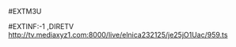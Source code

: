 
#EXTM3U







#EXTINF:-1 ,DIRETV
http://tv.mediaxyz1.com:8000/live/elnica232125/je25jO1Uac/959.ts








